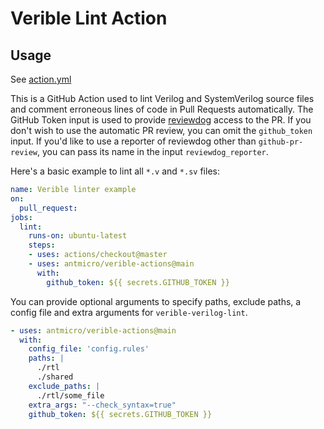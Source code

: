 Verible Lint Action
===================

Usage
-----

See [action.yml](action.yml)

This is a GitHub Action used to lint Verilog and SystemVerilog source files
and comment erroneous lines of code in Pull Requests automatically.
The GitHub Token input is used to provide
[reviewdog](https://github.com/reviewdog/reviewdog)
access to the PR.
If you don't wish to use the automatic PR review,
you can omit the ``github_token`` input.
If you'd like to use a reporter of reviewdog other than ``github-pr-review``,
you can pass its name in the input ``reviewdog_reporter``.

Here's a basic example to lint all ``*.v`` and ``*.sv`` files:
```yaml
name: Verible linter example
on:
  pull_request:
jobs:
  lint:
    runs-on: ubuntu-latest
    steps:
    - uses: actions/checkout@master
    - uses: antmicro/verible-actions@main
      with:
        github_token: ${{ secrets.GITHUB_TOKEN }}
```

You can provide optional arguments to specify paths, exclude paths,
a config file and extra arguments for ``verible-verilog-lint``.

```yaml
- uses: antmicro/verible-actions@main
  with:
    config_file: 'config.rules'
    paths: |
      ./rtl
      ./shared
    exclude_paths: |
      ./rtl/some_file
    extra_args: "--check_syntax=true"
    github_token: ${{ secrets.GITHUB_TOKEN }}
```
